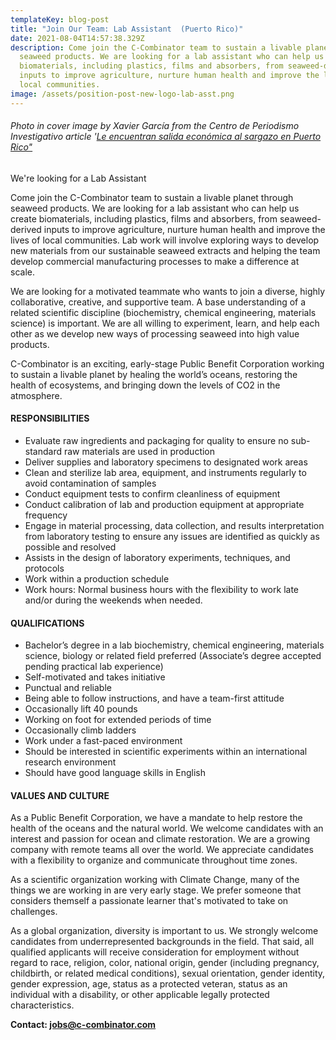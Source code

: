 ```yaml
---
templateKey: blog-post
title: "Join Our Team: Lab Assistant  (Puerto Rico)"
date: 2021-08-04T14:57:38.329Z
description: Come join the C-Combinator team to sustain a livable planet through
  seaweed products. We are looking for a lab assistant who can help us create
  biomaterials, including plastics, films and absorbers, from seaweed-derived
  inputs to improve agriculture, nurture human health and improve the lives of
  local communities.
image: /assets/position-post-new-logo-lab-asst.png
---
```

###### Photo in cover image by Xavier García from the Centro de Periodismo Investigativo article '[Le encuentran salida económica al sargazo en Puerto Rico" ](https://periodismoinvestigativo.com/2021/07/salida-economica-sargazo-puerto-rico/)



We're looking for a Lab Assistant 

Come join the C-Combinator team to sustain a livable planet through seaweed products. We are looking for a lab assistant who can help us create biomaterials, including plastics, films and absorbers, from seaweed-derived inputs to improve agriculture, nurture human health and improve the lives of local communities. Lab work will involve exploring ways to develop new materials from our sustainable seaweed extracts and helping the team develop commercial manufacturing processes to make a difference at scale.

We are looking for a motivated teammate who wants to join a diverse, highly collaborative, creative, and supportive team. A base understanding of a related scientific discipline (biochemistry, chemical engineering, materials science) is important.  We are all willing to experiment, learn, and help each other as we develop new ways of processing seaweed into high value products.

C-Combinator is an exciting, early-stage Public Benefit Corporation working to sustain a livable planet by healing the world’s oceans, restoring the health of ecosystems, and bringing down the levels of CO2 in the atmosphere.

#### RESPONSIBILITIES

* Evaluate raw ingredients and packaging for quality to ensure no sub-standard raw materials are used in production 
* Deliver supplies and laboratory specimens to designated work areas 
* Clean and sterilize lab area, equipment, and instruments regularly to avoid contamination of samples 
* Conduct equipment tests to confirm cleanliness of equipment 
* Conduct calibration of lab and production equipment at appropriate frequency 
* Engage in material processing, data collection, and results interpretation from laboratory testing to ensure any issues are identified as quickly as possible and resolved 
* Assists in the design of laboratory experiments, techniques, and protocols 
* Work within a production schedule 
* Work hours: Normal business hours with the flexibility to work late and/or during the weekends when needed.  

#### QUALIFICATIONS

* Bachelor’s degree in a lab biochemistry, chemical engineering, materials science, biology or related field preferred (Associate’s degree accepted pending practical lab experience)
* Self-motivated and takes initiative 
* Punctual and reliable 
* Being able to follow instructions, and have a team-first attitude
* Occasionally lift 40 pounds
* Working on foot for extended periods of time 
* Occasionally climb ladders
* Work under a fast-paced environment
* Should be interested in scientific experiments within an international research environment
* Should have good language skills in English

#### VALUES AND CULTURE

As a Public Benefit Corporation, we have a mandate to help restore the health of the oceans and the natural world. We welcome candidates with an interest and passion for ocean and climate restoration.
We are a growing company with remote teams all over the world. We appreciate candidates with a flexibility to organize and communicate throughout time zones.

As a scientific organization working with Climate Change, many of the things we are working in are very early stage. We prefer someone that considers themself a passionate learner that's motivated to take on challenges.

As a global organization, diversity is important to us. We strongly welcome candidates from underrepresented backgrounds in the field.  That said, all qualified applicants will receive consideration for employment without regard to race, religion, color, national origin, gender (including pregnancy, childbirth, or related medical conditions), sexual orientation, gender identity, gender expression, age, status as a protected veteran, status as an individual with a disability, or other applicable legally protected characteristics.


**Contact: jobs@c-combinator.com**